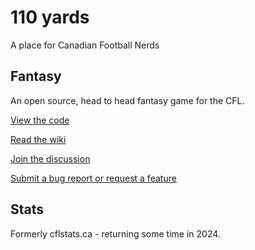 # 110 yards

A place for Canadian Football Nerds

## Fantasy

An open source, head to head fantasy game for the CFL.

[View the code](https://github.com/110yards/fantasy)

[Read the wiki](https://github.com/110yards/fantasy/wiki)

[Join the discussion](https://github.com/orgs/110yards/discussions)

[Submit a bug report or request a feature](https://github.com/110yards/fantasy/issues)

## Stats

Formerly cflstats.ca - returning some time in 2024.
